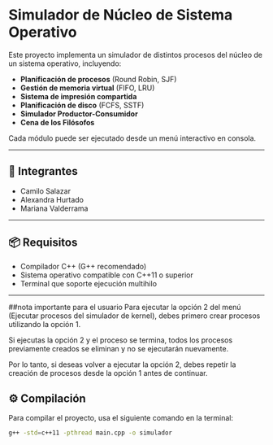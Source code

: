 # Simulador de Núcleo de Sistema Operativo

Este proyecto implementa un simulador de distintos procesos del núcleo de un sistema operativo, incluyendo:

- **Planificación de procesos** (Round Robin, SJF)  
- **Gestión de memoria virtual** (FIFO, LRU)  
- **Sistema de impresión compartida**  
- **Planificación de disco** (FCFS, SSTF)  
- **Simulador Productor-Consumidor**  
- **Cena de los Filósofos**  

Cada módulo puede ser ejecutado desde un menú interactivo en consola.

---

## 👥 Integrantes

- Camilo Salazar  
- Alexandra Hurtado  
- Mariana Valderrama  

---

## 📦 Requisitos

- Compilador C++ (G++ recomendado)
- Sistema operativo compatible con C++11 o superior
- Terminal que soporte ejecución multihilo

---
##nota importante para el usuario 
Para ejecutar la opción 2 del menú (Ejecutar procesos del simulador de kernel), debes primero crear procesos utilizando la opción 1.

Si ejecutas la opción 2 y el proceso se termina, todos los procesos previamente creados se eliminan y no se ejecutarán nuevamente.

Por lo tanto, si deseas volver a ejecutar la opción 2, debes repetir la creación de procesos desde la opción 1 antes de continuar.

## ⚙️ Compilación

Para compilar el proyecto, usa el siguiente comando en la terminal:

```bash
g++ -std=c++11 -pthread main.cpp -o simulador

